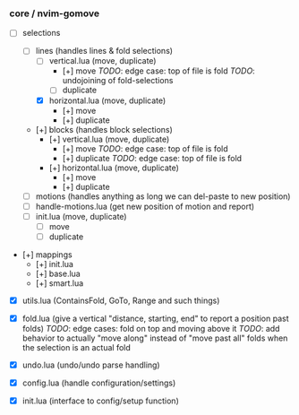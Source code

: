 ### core / nvim-gomove

- [ ] selections

  - [ ] lines (handles lines & fold selections)
    - [ ] vertical.lua (move, duplicate)
      - [+] move
      *TODO*: edge case: top of file is fold
      *TODO*: undojoining of fold-selections
      - [ ] duplicate
    - [x] horizontal.lua (move, duplicate)
      - [+] move
      - [+] duplicate
    
  - [+] blocks (handles block selections)
    - [+] vertical.lua (move, duplicate)
      - [+] move
      *TODO*: edge case: top of file is fold
      - [+] duplicate
      *TODO*: edge case: top of file is fold
    - [+] horizontal.lua (move, duplicate)
      - [+] move
      - [+] duplicate
    
  - [ ] motions (handles anything as long we can del-paste to new position)
  <!-- this might have to support/take into account a few plugins such as hop,
  lightspeed etc.-->
    - [ ] handle-motions.lua (get new position of motion and report)
    - [ ] init.lua (move, duplicate)
      - [ ] move
      - [ ] duplicate

- [+] mappings
  - [+] init.lua
  - [+] base.lua
  - [+] smart.lua

- [x] utils.lua (ContainsFold, GoTo, Range and such things)
- [x] fold.lua (give a vertical "distance, starting, end" to report a position past folds)
  *TODO*: edge cases: fold on top and moving above it
  *TODO*: add behavior to actually "move along" instead of "move past all" folds
  when the selection is an actual fold

- [x] undo.lua (undo/undo parse handling)

- [x] config.lua (handle configuration/settings)
- [x] init.lua (interface to config/setup function)
